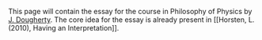 This page will contain the essay for the course in Philosophy of Physics by [J. Dougherty](https://www.mcmp.philosophie.uni-muenchen.de/people/faculty/dougherty_john/index.html). The core idea for the essay is already present in [[Horsten, L. (2010), Having an Interpretation]].